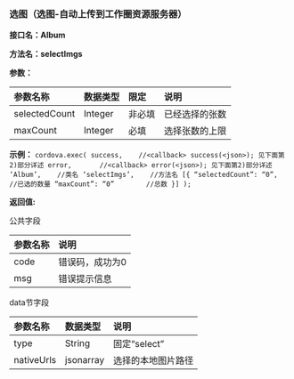 ### 选图（选图-自动上传到工作圈资源服务器）
**接口名：Album**

**方法名：selectImgs**

**参数：**

|参数名称|	数据类型|	限定|	说明|
|:-------------|:-------------|:-------------|:-------------|
|selectedCount|Integer|非必填|已经选择的张数|
|maxCount|Integer|必填|选择张数的上限|

**示例：**
    `
    cordova.exec(
    success,    //<callback> success(<json>); 见下面第2)部分详述
    error,       //<callback> error(<json>); 见下面第2)部分详述
    ‘Album’,    //类名
    ‘selectImgs’,    //方法名
    [{
        “selectedCount”: “0”,    //已选的数量
        “maxCount”: “0”        //总数
    }]
    );
    `

**返回值:**

公共字段

|参数名称|	说明|
|:-------------|:-------------|
|code	|错误码，成功为0|
|msg	|错误提示信息|


data节字段

|参数名称|	数据类型|	说明|
|:-------------|:-------------|:-------------|
|type|String|固定“select”|
|nativeUrls|jsonarray|选择的本地图片路径|